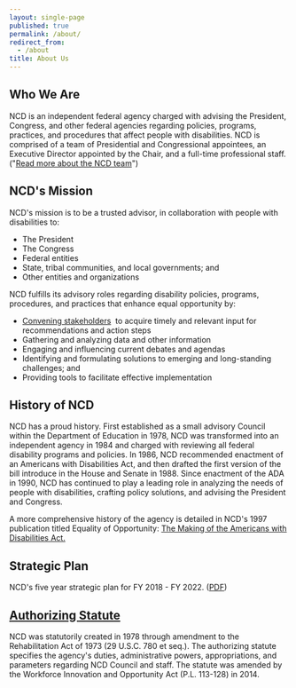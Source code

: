 ```yaml
---
layout: single-page
published: true
permalink: /about/
redirect_from:
  - /about
title: About Us
---
```

## Who We Are

NCD is an independent federal agency charged with advising the President, Congress, and other federal agencies regarding policies, programs, practices, and procedures that affect people with disabilities. NCD is comprised of a team of Presidential and Congressional appointees, an Executive Director appointed by the Chair, and a full-time professional staff. ("[Read more about the NCD team](https://ncd.gov/council_and_staff)")

## NCD's Mission

NCD's mission is to be a trusted advisor, in collaboration with people with disabilities to:

* The President
* The Congress
* Federal entities
* State, tribal communities, and local governments; and
* Other entities and organizations

NCD fulfills its advisory roles regarding disability policies, programs, procedures, and practices that enhance equal opportunity by:

* [Convening stakeholders](https://ncd.gov/events/)  to acquire timely and relevant input for recommendations and action steps
* Gathering and analyzing data and other information
* Engaging and influencing current debates and agendas
* Identifying and formulating solutions to emerging and long-standing challenges; and
* Providing tools to facilitate effective implementation

## History of NCD

NCD has a proud history. First established as a small advisory Council within the Department of Education in 1978, NCD was transformed into an independent agency in 1984 and charged with reviewing all federal disability programs and policies. In 1986, NCD recommended enactment of an Americans with Disabilities Act, and then drafted the first version of the bill introduce in the House and Senate in 1988. Since enactment of the ADA in 1990, NCD has continued to play a leading role in analyzing the needs of people with disabilities, crafting policy solutions, and advising the President and Congress. 

A more comprehensive history of the agency is detailed in NCD's 1997 publication titled Equality of Opportunity: [The Making of the Americans with Disabilities Act.](https://ncd.gov/publications/1997/equality_of_Opportunity_The_Making_of_the_Americans_with_Disabilities_Act)

## Strategic Plan

NCD's five year strategic plan for FY 2018 - FY 2022. ([PDF](https://ncd.gov/Accountability/strategicplan))

## [Authorizing Statute](https://ncd.gov/about/authorizing-statute)

NCD was statutorily created in 1978 through amendment to the Rehabilitation Act of 1973 (29 U.S.C. 780 et seq.). The authorizing statute specifies the agency's duties, administrative powers, appropriations, and parameters regarding NCD Council and staff. The statute was amended by the Workforce Innovation and Opportunity Act (P.L. 113-128) in 2014.
